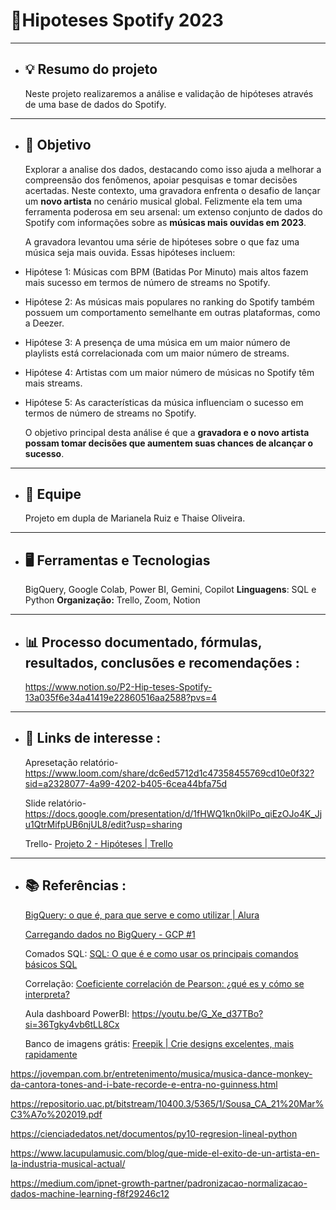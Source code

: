 # 🎼Hipoteses Spotify 2023 
 ___________________________________________________________________________________

- ## **💡 Resumo do projeto** 
  Neste projeto realizaremos a análise e validação de hipóteses através de uma base de dados do Spotify.
___________________________________________________________________________________
- ## **🎯 Objetivo**
  Explorar a analise dos dados, destacando como isso ajuda a melhorar a compreensão dos fenômenos, apoiar pesquisas e tomar decisões acertadas.
  Neste contexto, uma gravadora enfrenta o desafio de lançar um **novo artista** no cenário musical global. Felizmente ela tem uma ferramenta poderosa em seu arsenal: um extenso conjunto de dados do Spotify com informações sobre as **músicas mais ouvidas em 2023**.

  A gravadora levantou uma série de hipóteses sobre o que faz uma música seja mais ouvida. Essas hipóteses incluem:

- Hipótese 1: Músicas com BPM (Batidas Por Minuto) mais altos fazem mais sucesso em termos de número de streams no Spotify.
- Hipótese 2: As músicas mais populares no ranking do Spotify também possuem um comportamento semelhante em outras plataformas, como a Deezer.
- Hipótese 3: A presença de uma música em um maior número de playlists está correlacionada com um maior número de streams.
- Hipótese 4: Artistas com um maior número de músicas no Spotify têm mais streams.
- Hipótese 5: As características da música influenciam o sucesso em termos de número de streams no Spotify.

  O objetivo principal desta análise é que a **gravadora e o novo artista possam tomar decisões que aumentem suas chances de alcançar o sucesso**.
___________________________________________________________________________________
- ## **👥 Equipe**
  Projeto em dupla de Marianela Ruiz e Thaise Oliveira.
___________________________________________________________________________________
- ## **🖥️ Ferramentas e Tecnologias**
  BigQuery, Google Colab, Power BI, Gemini, Copilot
**Linguagens**: SQL e Python
**Organização:** Trello, Zoom, Notion
___________________________________________________________________________________
- ## **📊 Processo documentado, fórmulas, resultados, conclusões e recomendações** :
  https://www.notion.so/P2-Hip-teses-Spotify-13a035f6e34a41419e22860516aa2588?pvs=4
___________________________________________________________________________________
- ## **🔗 Links de interesse** :

  Apresetação relatório- https://www.loom.com/share/dc6ed5712d1c47358455769cd10e0f32?sid=a2328077-4a99-4202-b405-6cea44bfa75d
  
  Slide relatório- https://docs.google.com/presentation/d/1fHWQ1kn0kilPo_qiEzOJo4K_Jju1QtrMifpUB6njUL8/edit?usp=sharing

  Trello- [Projeto 2 - Hipóteses | Trello](https://trello.com/b/pZ7vo8N5/projeto-2-hipoteses)
___________________________________________________________________________________
- ## **📚 Referências** :
  [BigQuery: o que é, para que serve e como utilizar | Alura](https://www.alura.com.br/artigos/bigquery-para-que-serve-como-utilizar?utm_term=&utm_campaign=%5BSearch%5D+%5BPerformance%5D+-+Dynamic+Search+Ads+-+Artigos+e+Conte%C3%BAdos&utm_source=adwords&utm_medium=ppc&hsa_acc=7964138385&hsa_cam=11384329873&hsa_grp=111087461203&hsa_ad=687448474447&hsa_src=g&hsa_tgt=aud-456779235794:dsa-425656816943&hsa_kw=&hsa_mt=&hsa_net=adwords&hsa_ver=3&gad_source=1&gclid=Cj0KCQjwq86wBhDiARIsAJhuphmCE0WjNGVaoAzgNOQIrBU5jH7v00qUhNtGB7E1kQgPB3MODpJ03pQaArJGEALw_wcB)

  [Carregando dados no BigQuery - GCP #1](https://www.youtube.com/watch?v=7kxfYxgUoB8)

  Comados SQL: [SQL: O que é e como usar os principais comandos básicos SQL](https://blog.betrybe.com/sql/)

  Correlação: [Coeficiente correlación de Pearson: ¿qué es y cómo se interpreta?](https://www.cimec.es/coeficiente-correlacion-pearson/)

  Aula dashboard PowerBI: https://youtu.be/G_Xe_d37TBo?si=36Tgky4vb6tLL8Cx

  Banco de imagens grátis: [Freepik | Crie designs excelentes, mais rapidamente](https://br.freepik.com/)

 https://jovempan.com.br/entretenimento/musica/musica-dance-monkey-da-cantora-tones-and-i-bate-recorde-e-entra-no-guinness.html
  
  https://repositorio.uac.pt/bitstream/10400.3/5365/1/Sousa_CA_21%20Mar%C3%A7o%202019.pdf
  
  https://cienciadedatos.net/documentos/py10-regresion-lineal-python

  https://www.lacupulamusic.com/blog/que-mide-el-exito-de-un-artista-en-la-industria-musical-actual/

  https://medium.com/ipnet-growth-partner/padronizacao-normalizacao-dados-machine-learning-f8f29246c12
